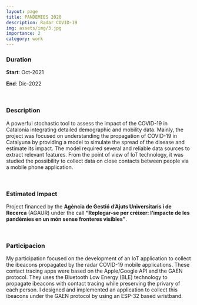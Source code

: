 ```yaml
---
layout: page
title: PANDEMIES 2020
description: Radar COVID-19
img: assets/img/3.jpg
importance: 2
category: work
---
```




### Duration
>
**Start**: Oct-2021


**End**: Dic-2022 

&nbsp;

### Description

A powerful stochastic tool to assess the impact of the COVID-19 in Catalonia integrating detailed demographic and mobility data. Mainly, the project was focused on understanding the propagation of COVID-19 in Catalyuna by providing a model to simulate the spread of the disease and estimate its impact. The model required several and reliable data sources to extract relevant features. From the point of view of IoT technology, it was studied the possibility to collect data on close contacts between people via a mobile phone application.


&nbsp;


### Estimated Impact

Project financed by the __Agència de Gestió d’Ajuts Universitaris i de Recerca__ (AGAUR) under the call __“Replegar-se per créixer: l’impacte de les pandèmies en un món sense fronteres visibles”__. 

&nbsp;

### Participacion

My participation focused on the development of an IoT application to collect the ibeacons propagated by the radar COVID-19 mobile applications. These contact tracing apps were based on the Apple/Google API and the GAEN protocol. They uses the Bluetooth Low Energy (BLE) technology to propagate ibeacons with contact tracing while preserving the privary of each person. I designed and implemented an application to collect this ibeacons under the GAEN protocol by using an ESP-32 based wristband. 



&nbsp;



&nbsp;


